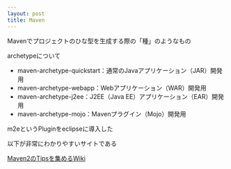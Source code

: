 ```yaml
---
layout: post
title: Maven
---
```


Mavenでプロジェクトのひな型を生成する際の「種」のようなもの

archetypeについて

 - maven-archetype-quickstart：通常のJavaアプリケーション（JAR）開発用
 - maven-archetype-webapp：Webアプリケーション（WAR）開発用
 - maven-archetype-j2ee：J2EE（Java EE）アプリケーション（EAR）開発用
 - maven-archetype-mojo：Mavenプラグイン（Mojo）開発用

m2eというPluginをeclipseに導入した

以下が非常にわかりやすいサイトである

[Maven2のTipsを集めるWiki](http://wiki.fdiary.net/maven2/?CookBook)
